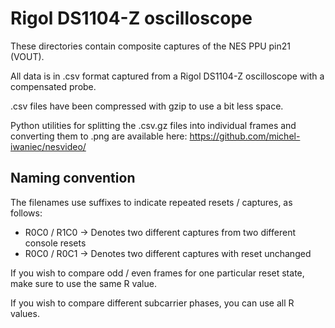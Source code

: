 # Rigol DS1104-Z oscilloscope

These directories contain composite captures of the NES PPU pin21 (VOUT).

All data is in .csv format captured from a Rigol DS1104-Z oscilloscope with a compensated probe.

.csv files have been compressed with gzip to use a bit less space.

Python utilities for splitting the .csv.gz files into individual frames and converting them to .png are available here: https://github.com/michel-iwaniec/nesvideo/

## Naming convention

The filenames use suffixes to indicate repeated resets / captures, as follows:
* R0C0 / R1C0 -> Denotes two different captures from two different console resets
* R0C0 / R0C1 -> Denotes two different captures with reset unchanged

If you wish to compare odd / even frames for one particular reset state, make sure to use the same R value.

If you wish to compare different subcarrier phases, you can use all R values.

